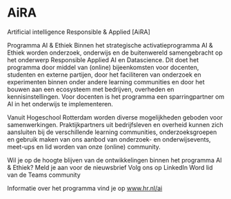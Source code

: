 # AiRA
Artificial intelligence Responsible &amp; Applied  [AiRA] 

Programma AI & Ethiek
Binnen het strategische activatieprogramma AI & Ethiek worden onderzoek, onderwijs en de buitenwereld samengebracht op het onderwerp Responsible Applied AI en Datascience. Dit doet het programma door middel van (online) bijeenkomsten voor docenten, studenten en externe partijen, door het faciliteren van onderzoek en experimenten binnen onder andere learning communities en door het bouwen aan een ecosysteem met bedrijven, overheden en kennisinstellingen. Voor docenten is het programma een sparringpartner om AI in het onderwijs te implementeren.

Vanuit Hogeschool Rotterdam worden diverse mogelijkheden geboden voor samenwerkingen. Praktijkpartners uit bedrijfsleven en overheid kunnen zich aansluiten bij de verschillende learning communities, onderzoeksgroepen en gebruik maken van ons aanbod van onderzoek- en onderwijsevents, meet-ups en lid worden van onze (online) community. 

Wil je op de hoogte blijven van de ontwikkelingen binnen het programma AI & Ethiek? 
Meld je aan voor de nieuwsbrief
Volg ons op LinkedIn
Word lid van de Teams community 

Informatie over het programma vind je op www.hr.nl/ai

